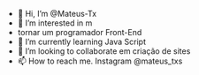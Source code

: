- 👋 Hi, I’m @Mateus-Tx
- 👀 I’m interested in m
-  tornar um programador Front-End
- 🌱 I’m currently learning Java Script
- 💞️ I’m looking to collaborate em criação de sites
- 📫 How to reach me. Instagram @mateus_txs

<!---
Mateus-Tx/Mateus-Tx is a ✨ special ✨ repository because its `README.md` (this file) appears on your GitHub profile.
You can click the Preview link to take a look at your changes.
--->
